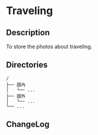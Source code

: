 # Traveling

## Description

To store the photos about traveling.


## Directories

```
/
├── 國內
│   └── ...
├── 國外
│   └── ...
└── ...
```


## ChangeLog

